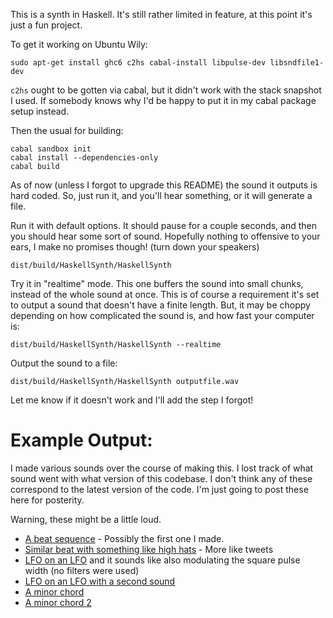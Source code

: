 This is a synth in Haskell. It's still rather limited in feature, at this point
it's just a fun project.

To get it working on Ubuntu Wily:

    sudo apt-get install ghc6 c2hs cabal-install libpulse-dev libsndfile1-dev

`c2hs` ought to be gotten via cabal, but it didn't work with the stack snapshot
I used. If somebody knows why I'd be happy to put it in my cabal package setup
instead.

Then the usual for building:

    cabal sandbox init
    cabal install --dependencies-only
    cabal build

As of now (unless I forgot to upgrade this README) the sound it outputs is hard coded. So, just run it, and you'll hear something, or it will generate a file.

Run it with default options. It should pause for a couple seconds, and then you should hear some sort of sound. Hopefully nothing to offensive to your ears, I make no promises though! (turn down your speakers)

    dist/build/HaskellSynth/HaskellSynth

Try it in "realtime" mode. This one buffers the sound into small chunks, instead of the whole sound at once. This is of course a requirement it's set to output a sound that doesn't have a finite length. But, it may be choppy depending on how complicated the sound is, and how fast your computer is:

    dist/build/HaskellSynth/HaskellSynth --realtime

Output the sound to a file:

    dist/build/HaskellSynth/HaskellSynth outputfile.wav

Let me know if it doesn't work and I'll add the step I forgot!

# Example Output:

I made various sounds over the course of making this. I lost track of what sound went with what version of this codebase. I don't think any of these correspond to the latest version of the code. I'm just going to post these here for posterity.

Warning, these might be a little loud.

* [A beat sequence](example-output/beat.ogg?raw=true) - Possibly the first one I made.
* [Similar beat with something like high hats](example-output/beatwithhats.ogg?raw=true) - More like tweets
* [LFO on an LFO](example-output/example.ogg?raw=true) and it sounds like also modulating the square pulse width (no filters were used)
* [LFO on an LFO with a second sound](example-output/example2.ogg?raw=true)
* [A minor chord](example-output/square_sequence_2.ogg?raw=true)
* [A minor chord 2](example-output/square_sequence.ogg?raw=true)
